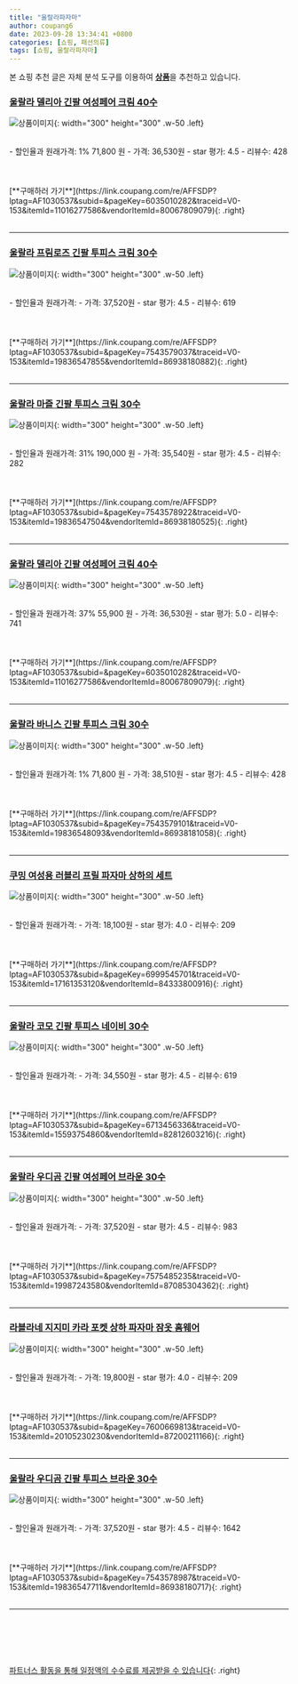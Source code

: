 ```yaml
---
title: "울랄라파자마"
author: coupang6
date: 2023-09-28 13:34:41 +0800
categories: [쇼핑, 패션의류]
tags: [쇼핑, 울랄라파자마]
---
```


본 쇼핑 추천 글은 자체 분석 도구를 이용하여 [**상품**](https://link.coupang.com/a/bao1ui)을 추천하고 있습니다.

### [울랄라 델리아 긴팔 여성페어 크림 40수](https://link.coupang.com/re/AFFSDP?lptag=AF1030537&subid=&pageKey=6035010282&traceid=V0-153&itemId=11016277586&vendorItemId=80067809079)

![상품이미지](https://thumbnail7.coupangcdn.com/thumbnails/remote/230x230ex/image/vendor_inventory/4288/44eb630f9eb36d36808e0bc98f0e620386b8e4246958786c7e104cd24dc4.jpg){: width="300" height="300" .w-50 .left}


<br>
- 할인율과 원래가격: 1%  71,800   원
- 가격: 36,530원
- star 평가: 4.5
- 리뷰수: 428
<br>
<br>
<br>
<br>
[**구매하러 가기**](https://link.coupang.com/re/AFFSDP?lptag=AF1030537&subid=&pageKey=6035010282&traceid=V0-153&itemId=11016277586&vendorItemId=80067809079){: .right}
<br>
<br>

---

### [울랄라 프림로즈 긴팔 투피스 크림 30수](https://link.coupang.com/re/AFFSDP?lptag=AF1030537&subid=&pageKey=7543579037&traceid=V0-153&itemId=19836547855&vendorItemId=86938180882)

![상품이미지](https://thumbnail7.coupangcdn.com/thumbnails/remote/230x230ex/image/vendor_inventory/1c9c/78b3e1d2437e9ac86b818439506636c186053ab6582130c58f5a9dc4f9fc.jpg){: width="300" height="300" .w-50 .left}


<br>
- 할인율과 원래가격: 
- 가격: 37,520원
- star 평가: 4.5
- 리뷰수: 619
<br>
<br>
<br>
<br>
[**구매하러 가기**](https://link.coupang.com/re/AFFSDP?lptag=AF1030537&subid=&pageKey=7543579037&traceid=V0-153&itemId=19836547855&vendorItemId=86938180882){: .right}
<br>
<br>

---

### [울랄라 마즐 긴팔 투피스 크림 30수](https://link.coupang.com/re/AFFSDP?lptag=AF1030537&subid=&pageKey=7543578922&traceid=V0-153&itemId=19836547504&vendorItemId=86938180525)

![상품이미지](https://thumbnail6.coupangcdn.com/thumbnails/remote/230x230ex/image/vendor_inventory/7303/2c307ec9a04c59409c814d6c046793ff294084829969de712ae146dfe544.jpg){: width="300" height="300" .w-50 .left}


<br>
- 할인율과 원래가격: 31%  190,000   원
- 가격: 35,540원
- star 평가: 4.5
- 리뷰수: 282
<br>
<br>
<br>
<br>
[**구매하러 가기**](https://link.coupang.com/re/AFFSDP?lptag=AF1030537&subid=&pageKey=7543578922&traceid=V0-153&itemId=19836547504&vendorItemId=86938180525){: .right}
<br>
<br>

---

### [울랄라 델리아 긴팔 여성페어 크림 40수](https://link.coupang.com/re/AFFSDP?lptag=AF1030537&subid=&pageKey=6035010282&traceid=V0-153&itemId=11016277586&vendorItemId=80067809079)

![상품이미지](https://thumbnail7.coupangcdn.com/thumbnails/remote/230x230ex/image/vendor_inventory/4288/44eb630f9eb36d36808e0bc98f0e620386b8e4246958786c7e104cd24dc4.jpg){: width="300" height="300" .w-50 .left}


<br>
- 할인율과 원래가격: 37%  55,900   원
- 가격: 36,530원
- star 평가: 5.0
- 리뷰수: 741
<br>
<br>
<br>
<br>
[**구매하러 가기**](https://link.coupang.com/re/AFFSDP?lptag=AF1030537&subid=&pageKey=6035010282&traceid=V0-153&itemId=11016277586&vendorItemId=80067809079){: .right}
<br>
<br>

---

### [울랄라 바니스 긴팔 투피스 크림 30수](https://link.coupang.com/re/AFFSDP?lptag=AF1030537&subid=&pageKey=7543579101&traceid=V0-153&itemId=19836548093&vendorItemId=86938181058)

![상품이미지](https://thumbnail9.coupangcdn.com/thumbnails/remote/230x230ex/image/vendor_inventory/8f15/aafaf36b81ff8e84adf1559460458d32cd24ad3bfc23377a06e1c093efe5.jpg){: width="300" height="300" .w-50 .left}


<br>
- 할인율과 원래가격: 1%  71,800   원
- 가격: 38,510원
- star 평가: 4.5
- 리뷰수: 428
<br>
<br>
<br>
<br>
[**구매하러 가기**](https://link.coupang.com/re/AFFSDP?lptag=AF1030537&subid=&pageKey=7543579101&traceid=V0-153&itemId=19836548093&vendorItemId=86938181058){: .right}
<br>
<br>

---

### [쿠밍 여성용 러블리 프릴 파자마 상하의 세트](https://link.coupang.com/re/AFFSDP?lptag=AF1030537&subid=&pageKey=6999545701&traceid=V0-153&itemId=17161353120&vendorItemId=84333800916)

![상품이미지](https://thumbnail8.coupangcdn.com/thumbnails/remote/230x230ex/image/retail/images/3506365394510166-114d3d6b-91cc-46d3-ac79-936ce9efcce1.jpg){: width="300" height="300" .w-50 .left}


<br>
- 할인율과 원래가격: 
- 가격: 18,100원
- star 평가: 4.0
- 리뷰수: 209
<br>
<br>
<br>
<br>
[**구매하러 가기**](https://link.coupang.com/re/AFFSDP?lptag=AF1030537&subid=&pageKey=6999545701&traceid=V0-153&itemId=17161353120&vendorItemId=84333800916){: .right}
<br>
<br>

---

### [울랄라 코모 긴팔 투피스 네이비 30수](https://link.coupang.com/re/AFFSDP?lptag=AF1030537&subid=&pageKey=6713456336&traceid=V0-153&itemId=15593754860&vendorItemId=82812603216)

![상품이미지](https://thumbnail10.coupangcdn.com/thumbnails/remote/230x230ex/image/vendor_inventory/8bef/33dbae52434e30e1c06cb540f05eed62316834f539a2e1cf69e007e08710.jpg){: width="300" height="300" .w-50 .left}


<br>
- 할인율과 원래가격: 
- 가격: 34,550원
- star 평가: 4.5
- 리뷰수: 619
<br>
<br>
<br>
<br>
[**구매하러 가기**](https://link.coupang.com/re/AFFSDP?lptag=AF1030537&subid=&pageKey=6713456336&traceid=V0-153&itemId=15593754860&vendorItemId=82812603216){: .right}
<br>
<br>

---

### [울랄라 우디곰 긴팔 여성페어 브라운 30수](https://link.coupang.com/re/AFFSDP?lptag=AF1030537&subid=&pageKey=7575485235&traceid=V0-153&itemId=19987243580&vendorItemId=87085304362)

![상품이미지](https://thumbnail8.coupangcdn.com/thumbnails/remote/230x230ex/image/vendor_inventory/0684/e6a0b1cfdf5f9b68c0b36ea9ea6b94e79fc355885a306666bab105fc66fe.jpg){: width="300" height="300" .w-50 .left}


<br>
- 할인율과 원래가격: 
- 가격: 37,520원
- star 평가: 4.5
- 리뷰수: 983
<br>
<br>
<br>
<br>
[**구매하러 가기**](https://link.coupang.com/re/AFFSDP?lptag=AF1030537&subid=&pageKey=7575485235&traceid=V0-153&itemId=19987243580&vendorItemId=87085304362){: .right}
<br>
<br>

---

### [라블라네 지지미 카라 포켓 상하 파자마 잠옷 홈웨어](https://link.coupang.com/re/AFFSDP?lptag=AF1030537&subid=&pageKey=7600669813&traceid=V0-153&itemId=20105230230&vendorItemId=87200211166)

![상품이미지](https://thumbnail10.coupangcdn.com/thumbnails/remote/230x230ex/image/vendor_inventory/082c/2bfb86bb4a40ef4e5f4446bb405722ef4983fe1ffb65665f336e32b8b9c0.jpg){: width="300" height="300" .w-50 .left}


<br>
- 할인율과 원래가격: 
- 가격: 19,800원
- star 평가: 4.0
- 리뷰수: 209
<br>
<br>
<br>
<br>
[**구매하러 가기**](https://link.coupang.com/re/AFFSDP?lptag=AF1030537&subid=&pageKey=7600669813&traceid=V0-153&itemId=20105230230&vendorItemId=87200211166){: .right}
<br>
<br>

---

### [울랄라 우디곰 긴팔 투피스 브라운 30수](https://link.coupang.com/re/AFFSDP?lptag=AF1030537&subid=&pageKey=7543578987&traceid=V0-153&itemId=19836547711&vendorItemId=86938180717)

![상품이미지](https://thumbnail6.coupangcdn.com/thumbnails/remote/230x230ex/image/vendor_inventory/c203/51a2543ea8eeb96f0544589f862c5f23388642d80b9b76bdadd4a1f65d33.jpg){: width="300" height="300" .w-50 .left}


<br>
- 할인율과 원래가격: 
- 가격: 37,520원
- star 평가: 4.5
- 리뷰수: 1642
<br>
<br>
<br>
<br>
[**구매하러 가기**](https://link.coupang.com/re/AFFSDP?lptag=AF1030537&subid=&pageKey=7543578987&traceid=V0-153&itemId=19836547711&vendorItemId=86938180717){: .right}
<br>
<br>

---
<br><br><br><br><br> [파트너스 활동을 통해 일정액의 수수료를 제공받을 수 있습니다](https://link.coupang.com/a/bao1ui){: .right}